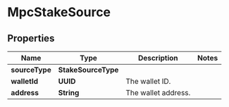 

# MpcStakeSource


## Properties

| Name | Type | Description | Notes |
|------------ | ------------- | ------------- | -------------|
|**sourceType** | **StakeSourceType** |  |  |
|**walletId** | **UUID** | The wallet ID. |  |
|**address** | **String** | The wallet address. |  |



